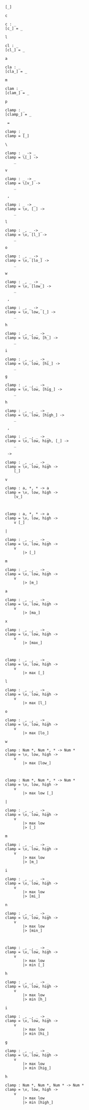 ```screen
[_]
```
`c`
```screen
c : _
[c_] = _
```
`l`
```screen
cl : _
[cl_] = _
```
`a`
```screen
cla : _
[cla_] = _
```
`m`
```screen
clam : _
[clam_] = _
```
`p`
```screen
clamp : _
[clamp_] = _
```
` =`
```screen
clamp : _
clamp = [_]
```
`\`
```screen
clamp : _ -> _
clamp = \[_] ->
    _
```
`v`
```screen
clamp : _ -> _
clamp = \[v_] ->
    _
```
` ,`
```screen
clamp : _ -> _
clamp = \v, [_] ->
    _
```
`l`
```screen
clamp : _, _ -> _
clamp = \v, [l_] ->
    _
```
`o`
```screen
clamp : _, _ -> _
clamp = \v, [lo_] ->
    _
```
`w`
```screen
clamp : _, _ -> _
clamp = \v, [low_] ->
    _
```
` ,`
```screen
clamp : _, _ -> _
clamp = \v, low, [_] ->
    _
```
`h`
```screen
clamp : _, _, _ -> _
clamp = \v, low, [h_] ->
    _
```
`i`
```screen
clamp : _, _, _ -> _
clamp = \v, low, [hi_] ->
    _
```
`g`
```screen
clamp : _, _, _ -> _
clamp = \v, low, [hig_] ->
    _
```
`h`
```screen
clamp : _, _, _ -> _
clamp = \v, low, [high_] ->
    _
```
` ,`
```screen
clamp : _, _, _ -> _
clamp = \v, low, high, [_] ->
    _
```
` ->`
```screen
clamp : _, _, _ -> _
clamp = \v, low, high ->
    [_]
```
`v`
```screen
clamp : a, *, * -> a
clamp = \v, low, high ->
    [v_]
```
` `
```screen
clamp : a, *, * -> a
clamp = \v, low, high ->
    v [_]
```
`|`
```screen
clamp : _, _, _ -> _
clamp = \v, low, high ->
    v
        |> [_]
```
`m`
```screen
clamp : _, _, _ -> _
clamp = \v, low, high ->
    v
        |> [m_]
```
`a`
```screen
clamp : _, _, _ -> _
clamp = \v, low, high ->
    v
        |> [ma_]
```
`x`
```screen
clamp : _, _, _ -> _
clamp = \v, low, high ->
    v
        |> [max_]
```
` `
```screen
clamp : _, _, _ -> _
clamp = \v, low, high ->
    v
        |> max [_]
```
`l`
```screen
clamp : _, _, _ -> _
clamp = \v, low, high ->
    v
        |> max [l_]
```
`o`
```screen
clamp : _, _, _ -> _
clamp = \v, low, high ->
    v
        |> max [lo_]
```
`w`
```screen
clamp : Num *, Num *, * -> Num *
clamp = \v, low, high ->
    v
        |> max [low_]
```
` `
```screen
clamp : Num *, Num *, * -> Num *
clamp = \v, low, high ->
    v
        |> max low [_]
```
`|`
```screen
clamp : _, _, _ -> _
clamp = \v, low, high ->
    v
        |> max low
        |> [_]
```
`m`
```screen
clamp : _, _, _ -> _
clamp = \v, low, high ->
    v
        |> max low
        |> [m_]
```
`i`
```screen
clamp : _, _, _ -> _
clamp = \v, low, high ->
    v
        |> max low
        |> [mi_]
```
`n`
```screen
clamp : _, _, _ -> _
clamp = \v, low, high ->
    v
        |> max low
        |> [min_]
```
` `
```screen
clamp : _, _, _ -> _
clamp = \v, low, high ->
    v
        |> max low
        |> min [_]
```
`h`
```screen
clamp : _, _, _ -> _
clamp = \v, low, high ->
    v
        |> max low
        |> min [h_]
```
`i`
```screen
clamp : _, _, _ -> _
clamp = \v, low, high ->
    v
        |> max low
        |> min [hi_]
```
`g`
```screen
clamp : _, _, _ -> _
clamp = \v, low, high ->
    v
        |> max low
        |> min [hig_]
```
`h`
```screen
clamp : Num *, Num *, Num * -> Num *
clamp = \v, low, high ->
    v
        |> max low
        |> min [high_]
```
` `
